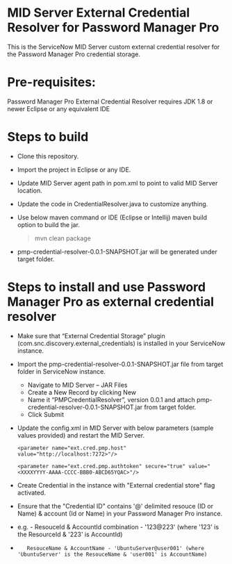# MID Server External Credential Resolver for Password Manager Pro

This is the ServiceNow MID Server custom external credential resolver for the Password Manager Pro credential storage.

# Pre-requisites:

Password Manager Pro External Credential Resolver requires JDK 1.8 or newer
Eclipse or any equivalent IDE

# Steps to build
* Clone this repository.
* Import the project in Eclipse or any IDE.
* Update MID Server agent path in pom.xml to point to valid MID Server location.
* Update the code in CredentialResolver.java to customize anything.
* Use below maven command or IDE (Eclipse or Intellij) maven build option to build the jar.

	> mvn clean package

* pmp-credential-resolver-0.0.1-SNAPSHOT.jar will be generated under target folder.

# Steps to install and use Password Manager Pro as external credential resolver

* Make sure that “External Credential Storage” plugin (com.snc.discovery.external_credentials) is installed in your ServiceNow instance.
* Import the pmp-credential-resolver-0.0.1-SNAPSHOT.jar file from target folder in ServiceNow instance.
	- Navigate to MID Server – JAR Files
	- Create a New Record by clicking New
	- Name it “PMPCredentialResolver”, version 0.0.1 and attach pmp-credential-resolver-0.0.1-SNAPSHOT.jar from target folder.
	- Click Submit
* Update the config.xml in MID Server with below parameters (sample values provided) and restart the MID Server.

	`<parameter name="ext.cred.pmp.host" value="http://localhost:7272>"/>` 
	
	`<parameter name="ext.cred.pmp.authtoken" secure="true" value="<XXXXYYYY-AAAA-CCCC-BBB0-ABCD65YQAC>"/>`

* Create Credential in the instance with "External credential store" flag activated.
* Ensure that the "Credential ID" contains '@' delimited resouce (ID or Name) & account (Id or Name) in your Password Manager Pro instance.
* e.g. - ResouceId & AccountId combination - '123@223' (where '123' is the ResourceId & '223' is AccountId) 
*	     ResouceName & AccountName - 'UbuntuServer@user001' (where 'UbuntuServer' is the ResouceName & 'user001' is AccountName) 
  

	



